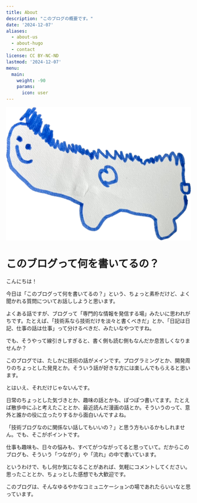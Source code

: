 ```yaml
---
title: About
description: "このブログの概要です。"
date: '2024-12-07'
aliases:
  - about-us
  - about-hugo
  - contact
license: CC BY-NC-ND
lastmod: '2024-12-07'
menu:
  main:
    weight: -90
    params:
      icon: user
---
```


![img.png](img.png)

# このブログって何を書いてるの？

こんにちは！

今日は「このブログって何を書いてるの？」という、ちょっと素朴だけど、よく聞かれる質問についてお話ししようと思います。

よくある話ですが、ブログって「専門的な情報を発信する場」みたいに思われがちです。たとえば、「技術系なら技術だけを淡々と書くべきだ」とか、「日記は日記、仕事の話は仕事」って分けるべきだ、みたいなやつですね。

でも、そうやって線引きしすぎると、書く側も読む側もなんだか息苦しくなりませんか？

このブログでは、たしかに技術の話がメインです。プログラミングとか、開発周りのちょっとした発見とか。そういう話が好きな方には楽しんでもらえると思います。

とはいえ、それだけじゃないんです。

日常のちょっとした気づきとか、趣味の話とかも、ぽつぽつ書いてます。たとえば散歩中にふと考えたこととか、最近読んだ漫画の話とか。そういうのって、意外と誰かの役に立ったりするから面白いんですよね。

「技術ブログなのに関係ない話してもいいの？」と思う方もいるかもしれません。でも、そこがポイントです。

仕事も趣味も、日々の悩みも、すべてがつながってると思っていて。だからこのブログも、そういう「つながり」や「流れ」の中で書いています。

というわけで、もし何か気になることがあれば、気軽にコメントしてください。思ったこととか、ちょっとした感想でも大歓迎です。

このブログは、そんなゆるやかなコミュニケーションの場であれたらいいなと思っています。